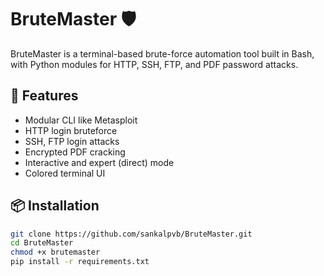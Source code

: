 # BruteMaster 🛡️

BruteMaster is a terminal-based brute-force automation tool built in Bash, with Python modules for HTTP, SSH, FTP, and PDF password attacks.

## 🔧 Features
- Modular CLI like Metasploit
- HTTP login bruteforce
- SSH, FTP login attacks
- Encrypted PDF cracking
- Interactive and expert (direct) mode
- Colored terminal UI

## 📦 Installation

```bash
git clone https://github.com/sankalpvb/BruteMaster.git
cd BruteMaster
chmod +x brutemaster
pip install -r requirements.txt
